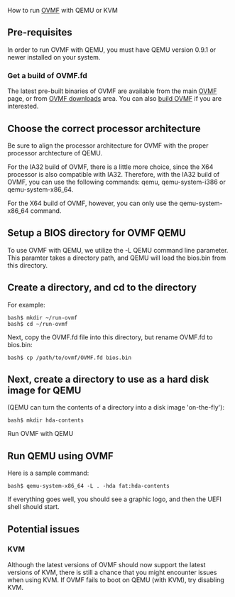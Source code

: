 How to run [OVMF](http://www.tianocore.org/ovmf/) with QEMU or KVM

Pre-requisites
--------------

In order to run OVMF with QEMU, you must have QEMU version 0.9.1 or newer installed on your system.

### Get a build of OVMF.fd

The latest pre-built binaries of OVMF are available from the main [OVMF](http://www.tianocore.org/ovmf/) page, or from [OVMF downloads](http://sourceforge.net/projects/edk2/files/OVMF) area. You can also [build OVMF](How_to_build_OVMF "wikilink") if you are interested.

Choose the correct processor architecture
-----------------------------------------

Be sure to align the processor architecture for OVMF with the proper processor archtecture of QEMU.

For the IA32 build of OVMF, there is a little more choice, since the X64 processor is also compatible with IA32. Therefore, with the IA32 build of OVMF, you can use the following commands: qemu, qemu-system-i386 or qemu-system-x86\_64.

For the X64 build of OVMF, however, you can only use the qemu-system-x86\_64 command.

Setup a BIOS directory for OVMF QEMU
------------------------------------

To use OVMF with QEMU, we utilize the -L QEMU command line parameter. This paramter takes a directory path, and QEMU will load the bios.bin from this directory.

Create a directory, and cd to the directory
-------------------------------------------

For example:

    bash$ mkdir ~/run-ovmf
    bash$ cd ~/run-ovmf

Next, copy the OVMF.fd file into this directory, but rename OVMF.fd to bios.bin:

    bash$ cp /path/to/ovmf/OVMF.fd bios.bin

Next, create a directory to use as a hard disk image for QEMU
-------------------------------------------------------------

(QEMU can turn the contents of a directory into a disk image 'on-the-fly'):

    bash$ mkdir hda-contents

Run OVMF with QEMU

Run QEMU using OVMF
-------------------

Here is a sample command:

    bash$ qemu-system-x86_64 -L . -hda fat:hda-contents

If everything goes well, you should see a graphic logo, and then the UEFI shell should start.

Potential issues
----------------

### KVM

Although the latest versions of OVMF should now support the latest versions of KVM, there is still a chance that you might encounter issues when using KVM. If OVMF fails to boot on QEMU (with KVM), try disabling KVM.
